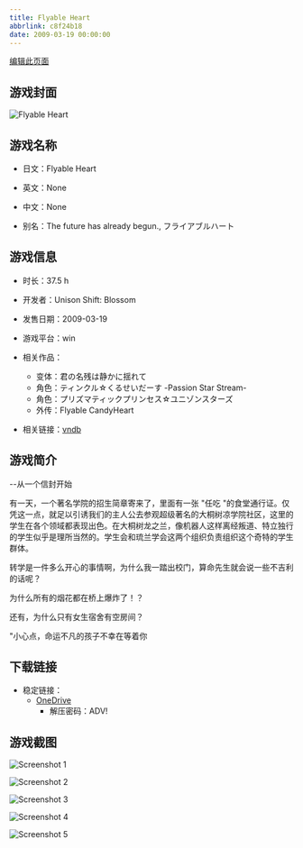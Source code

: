 ```yaml
---
title: Flyable Heart
abbrlink: c8f24b18
date: 2009-03-19 00:00:00
---
```

[编辑此页面](https://github.com/ACG-3/ADV3-source/blob/main/source/_posts/games/Flyable%20Heart.md)

## 游戏封面

![Flyable Heart](https://pan.timero.xyz/d/onedrive/img_lib_001/Flyable%20Heart_cover.avif)


## 游戏名称

- 日文：Flyable Heart
- 英文：None
- 中文：None

- 别名：The future has already begun., フライアブルハート


## 游戏信息

- 时长：37.5 h
- 开发者：Unison Shift: Blossom
- 发售日期：2009-03-19
- 游戏平台：win
- 相关作品：
   - 变体：君の名残は静かに揺れて
   - 角色：ティンクル☆くるせいだーす -Passion Star Stream-
   - 角色：プリズマティックプリンセス☆ユニゾンスターズ
   - 外传：Flyable CandyHeart

- 相关链接：[vndb](https://vndb.org/v1179)


## 游戏简介

--从一个信封开始

有一天，一个著名学院的招生简章寄来了，里面有一张 "任吃 "的食堂通行证。仅凭这一点，就足以引诱我们的主人公去参观超级著名的大桐树凉学院社区，这里的学生在各个领域都表现出色。在大桐树龙之兰，像机器人这样离经叛道、特立独行的学生似乎是理所当然的。学生会和琉兰学会这两个组织负责组织这个奇特的学生群体。

转学是一件多么开心的事情啊，为什么我一踏出校门，算命先生就会说一些不吉利的话呢？

为什么所有的烟花都在桥上爆炸了！？

还有，为什么只有女生宿舍有空房间？

"小心点，命运不凡的孩子不幸在等着你




## 下载链接

- 稳定链接：
    - [OneDrive](https://pan.timero.xyz/onedrive/adv_lib_001/Flyable%20Heart)
        - 解压密码：ADV!



## 游戏截图


![Screenshot 1](https://pan.timero.xyz/d/onedrive/img_lib_001/Flyable%20Heart_Screenshot_1.avif)

![Screenshot 2](https://pan.timero.xyz/d/onedrive/img_lib_001/Flyable%20Heart_Screenshot_2.avif)

![Screenshot 3](https://pan.timero.xyz/d/onedrive/img_lib_001/Flyable%20Heart_Screenshot_3.avif)

![Screenshot 4](https://pan.timero.xyz/d/onedrive/img_lib_001/Flyable%20Heart_Screenshot_4.avif)

![Screenshot 5](https://pan.timero.xyz/d/onedrive/img_lib_001/Flyable%20Heart_Screenshot_5.avif)

